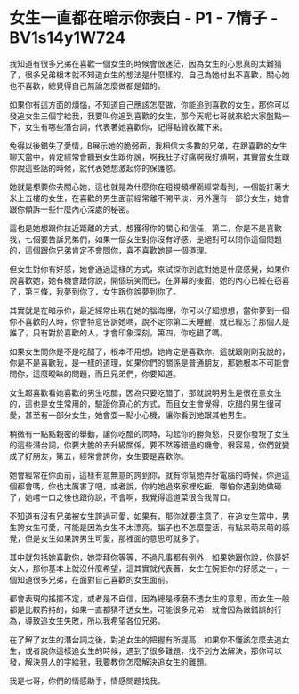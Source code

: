 # 女生一直都在暗示你表白 - P1 - 7情子 - BV1s14y1W724

我知道有很多兄弟在喜歡一個女生的時候會很迷茫，因為女生的心思真的太難猜了，很多兄弟根本就不知道女生的想法是什麼樣的，自己為她付出不喜歡，關心她也不喜歡，總覺得自己無論怎麼做都是錯的。

如果你有這方面的煩惱，不知道自己應該怎麼做，你能追到喜歡的女生，那你可以發追女生三個字給我，我要叫你追到喜歡的女生，那今天呢七哥就來給大家盤點一下，女生有哪些潛台詞，代表著她喜歡你，記得點贊收藏下來。

免得以後錯失了愛情，B展示她的脆弱面，我相信大多數的兄弟，在跟喜歡的女生聊天當中，肯定經常會聽到女生跟你說，啊我肚子好痛啊我好煩啊，其實當女生跟你說這些話的時候，就代表她想激起你的保護慾。

她就是想要你去關心她，這也就是為什麼你在短視頻裡面經常看到，一個能扛著大米上五樓的女生，在喜歡的男生面前經常離不開平淡，另外還有一部分女生，她會跟你傾訴一些什麼內心深處的秘密。

這也是她想跟你拉近距離的方式，想獲得你的關心和信任，第二，你是不是喜歡我，七個要告訴兄弟們，如果一個女生對你沒有好感，是絕對可以問你這個問題的，這個跟你兄弟肯定不會問你，喜不喜歡她是一個道理。

但女生對你有好感，她會通過這樣的方式，來試探你到底對她是什麼感覺，如果你說喜歡她，她有機會跟你說，開個玩笑而已，在屏幕的後面，她的內心已經在窃喜了，第三條，我夢到你了，女生跟你說夢到你了。

其實就是在暗示你，最近經常出現在她的腦海裡，你可以仔細想想，當你夢到一個你不喜歡的人時，你會特意告訴她嗎，說不定你第二天睡醒，就已經忘了那個人是誰了，只有對於喜歡的人，才會印象深刻，第四，你吃醋了嗎。

如果女生問你是不是吃醋了，根本不用想，她肯定是喜歡你，這就跟剛剛我說的，你是不是喜歡我，是一樣的道理，如果你們的關係是普通朋友，那她根本不可能會問你，這麼曖昧的問題，而且兄弟們，你要知道。

女生超喜歡看她喜歡的男生吃醋，因為只要吃醋了，那就說明男生是很在意女生的，這也是女生常用的，驗證你真心的方式，而且女生會覺得，吃醋的男生很可愛，甚至有一部分女生，她會耍一點小心機，讓你看到她跟其他男生。

稍微有一點點親密的舉動，讓你吃醋的同時，勾起你的勝負慾，只要你發現了女生的這些潛台詞，你要大膽的去升級關係，要不然等錯過的機會，很容易，你們就變成了好朋友，第五，經常會誇你，女生要是喜歡你。

她會經常在你面前，這樣有意無意的誇到你，就有你幫她弄好電腦的時候，你連這個都會嗎，你也太厲害了吧，或者說，你約她過來家裡吃飯，哪怕你遇到她做砸了，她嚐一口之後也跟你說，不會啊，我覺得這道菜很合我胃口。

不知道有沒有兄弟被女生誇過可愛，如果有，那你就要注意了，在追女生當中，男生誇女生可愛，可能是因為女生不太漂亮，腦子也不怎麼靈活，有點呆萌呆萌的感覺，但是女生如果誇男生可愛，那裡面的意思可就多了。

其中就包括她喜歡你，她崇拜你等等，不過凡事都有例外，如果她跟你說，你是好女人，那你基本上就沒什麼希望，這其實就代表著，女生在婉拒你的好感之一，一個知道很多兄弟，在面對自己喜歡的女生面前。

都會表現的搖擺不定，或者是不自信，因為總是琢磨不透女生的意思，而女生一般都是比較矜持的，如果一直都猜不透女生，可能很多兄弟，就會因為做錯誤的行為，導致追女生失敗，所以我希望各位兄弟。

在了解了女生的潛台詞之後，對追女生的把握有所提高，如果你不懂該怎麼去追女生，或者說你這樣追女生的時候，遇到了很多難題，找不到方法解決，那你可以發，解決男人的字給我，我要教你怎麼解決追女生的難題。

我是七哥，你們的情感助手，情感問題找我。
